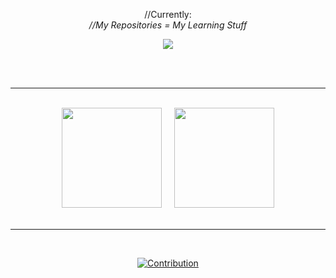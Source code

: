 <p align=center>
  //Currently:
  <br>
  <i>//My Repositories = My Learning Stuff</i>
</p>

<p align=center>
  <img align=center src="https://user-images.githubusercontent.com/95928931/154857492-e33082ca-2db1-44c9-a8f2-e9ef193e15aa.png">
</p>
<br>
<br>
<hr>
<br>

<div align="center">
  <a href="https://github.com/JacobRose43?tab=repositories"><img height="160px" src="https://github-readme-streak-stats.herokuapp.com?user=JacobRose43&theme=nord&hide_border=true&date_format=j%20M%5B%20Y%5D"></a>     <a href="https://github.com/JacobRose43?tab=repositories"><img  height="160px"src="https://github-readme-stats.vercel.app/api/top-langs/?username=JacobRose43&layout=compact&theme=nord&hide_border=true"></a>
</div>

<br>
<hr>
<p></p>
<br>

<div align="center">
  
  
  <a href="https://github.com/JacobRose43?tab=repositories">![Contribution](https://activity-graph.herokuapp.com/graph?username=JacobRose43&theme=nord&hide_border=true&area=true)
  </a>
    
</div>
